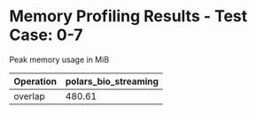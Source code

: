 # Memory Profiling Results - Test Case: 0-7

Peak memory usage in MiB

| Operation | polars_bio_streaming |
|-----------|---|
| overlap | 480.61 |
